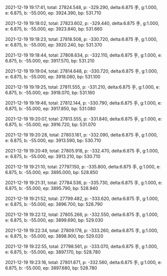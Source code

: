 2021-12-19 19:17:41, total: 27824.548, p: -329.290, delta:6.875 手, g:1.000, e: 6.875, b: -55.000, ep: 3924.390, bp: 531.710

2021-12-19 19:18:02, total: 27823.602, p: -329.440, delta:6.875 手, g:1.000, e: 6.875, b: -55.000, ep: 3923.840, bp: 531.660

2021-12-19 19:18:23, total: 27818.508, p: -330.720, delta:6.875 手, g:1.000, e: 6.875, b: -55.000, ep: 3920.240, bp: 531.370

2021-12-19 19:18:44, total: 27808.634, p: -332.110, delta:6.875 手, g:1.000, e: 6.875, b: -55.000, ep: 3917.570, bp: 531.210

2021-12-19 19:19:04, total: 27814.648, p: -330.720, delta:6.875 手, g:1.000, e: 6.875, b: -55.000, ep: 3918.080, bp: 531.100

2021-12-19 19:19:25, total: 27811.555, p: -331.210, delta:6.875 手, g:1.000, e: 6.875, b: -55.000, ep: 3918.070, bp: 531.160

2021-12-19 19:19:46, total: 27812.144, p: -330.790, delta:6.875 手, g:1.000, e: 6.875, b: -55.000, ep: 3917.850, bp: 531.080

2021-12-19 19:20:07, total: 27813.555, p: -331.840, delta:6.875 手, g:1.000, e: 6.875, b: -55.000, ep: 3916.720, bp: 531.070

2021-12-19 19:20:28, total: 27803.161, p: -332.090, delta:6.875 手, g:1.000, e: 6.875, b: -55.000, ep: 3913.590, bp: 530.710

2021-12-19 19:20:49, total: 27805.918, p: -332.470, delta:6.875 手, g:1.000, e: 6.875, b: -55.000, ep: 3913.210, bp: 530.710

2021-12-19 19:21:10, total: 27797.150, p: -335.800, delta:6.875 手, g:1.000, e: 6.875, b: -55.000, ep: 3895.000, bp: 528.850

2021-12-19 19:21:31, total: 27784.536, p: -335.730, delta:6.875 手, g:1.000, e: 6.875, b: -55.000, ep: 3895.790, bp: 528.940

2021-12-19 19:21:52, total: 27799.482, p: -333.620, delta:6.875 手, g:1.000, e: 6.875, b: -55.000, ep: 3896.700, bp: 528.790

2021-12-19 19:22:12, total: 27805.266, p: -332.550, delta:6.875 手, g:1.000, e: 6.875, b: -55.000, ep: 3899.690, bp: 529.030

2021-12-19 19:22:34, total: 27809.178, p: -333.260, delta:6.875 手, g:1.000, e: 6.875, b: -55.000, ep: 3898.900, bp: 529.020

2021-12-19 19:22:55, total: 27798.561, p: -333.070, delta:6.875 手, g:1.000, e: 6.875, b: -55.000, ep: 3897.170, bp: 528.780

2021-12-19 19:23:16, total: 27801.671, p: -332.560, delta:6.875 手, g:1.000, e: 6.875, b: -55.000, ep: 3897.680, bp: 528.780